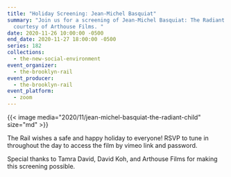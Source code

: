 ```yaml
---
title: "Holiday Screening: Jean-Michel Basquiat"
summary: "Join us for a screening of Jean-Michel Basquiat: The Radiant Child
  courtesy of Arthouse Films. "
date: 2020-11-26 10:00:00 -0500
end_date: 2020-11-27 18:00:00 -0500
series: 182
collections:
  - the-new-social-environment
event_organizer:
  - the-brooklyn-rail
event_producer:
  - the-brooklyn-rail
event_platform:
  - zoom
---
```

{{< image media="2020/11/jean-michel-basquiat-the-radiant-child" size="md" >}}

The Rail wishes a safe and happy holiday to everyone! RSVP to tune in throughout the day to access the film by vimeo link and password. 

Special thanks to Tamra David, David Koh, and Arthouse Films for making this screening possible.